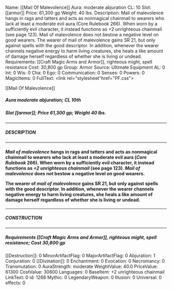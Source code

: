 Name: [[Mail Of Malevolence]]
Aura: moderate abjuration
CL: 10
Slot: [[armor]]
Price: 61,300 gp
Weight: 40 lbs.
Description: Mail of malevolence hangs in rags and tatters and acts as nonmagical chainmail to wearers who lack at least a moderate evil aura (Core Rulebook 266). When worn by a sufficiently evil character, it instead functions as +2 unrighteous chainmail (see page 123). Mail of malevolence does not bestow a negative level on good wearers. The wearer of mail of malevolence gains SR 21, but only against spells with the good descriptor. In addition, whenever the wearer channels negative energy to harm living creatures, she heals a like amount of damage herself regardless of whether she is living or undead.
Requirements: [[Craft Magic Arms and Armor]], righteous might, spell resistance
Cost: 30,800 gp
Group: Armor
Source: Ultimate Equipment
AL: 0
Int: 0
Wis: 0
Cha: 0
Ego: 0
Communication: 0
Senses: 0
Powers: 0
MagicItems: 0
FullText: <link rel="stylesheet"href="PF.css"><div class="heading"><p class="alignleft">[[Mail Of Malevolence]]</p><div style="clear: both;"></div></div><div><h5><b>Aura </b>moderate abjuration; <b>CL </b>10th</h5><h5><b>Slot </b>[[armor]]; <b>Price </b>61,300 gp; <b>Weight </b>40 lbs.</h5></div><hr/><div><h5><b>DESCRIPTION</b></h5></div><hr/><div><h4><p><i>Mail of malevolence</i> hangs in rags and tatters and acts as nonmagical chainmail to wearers who lack at least a moderate evil aura (<i>Core Rulebook</i> 266). When worn by a sufficiently evil character, it instead functions as <i>+2 unrighteous chainmail</i> (see page 123). <i>Mail of malevolence</i> does not bestow a negative level on good wearers. </p><p>The wearer of <i>mail of malevolence</i> gains SR 21, but only against spells with the good descriptor. In addition, whenever the wearer channels negative energy to harm living creatures, she heals a like amount of damage herself regardless of whether she is living or undead.</p></h4></div><hr/><div><h5><b>CONSTRUCTION</b></h5></div><hr/><div><h5><b>Requirements </b>[[Craft Magic Arms and Armor]], <i>righteous might</i>, <i>spell resistance</i>; <b>Cost </b>30,800 gp</h5></div>
[[Destruction]]: 0
MinorArtifactFlag: 0
MajorArtifactFlag: 0
Abjuration: 1
Conjuration: 0
[[Divination]]: 0
Enchantment: 0
Evocation: 0
Necromancy: 0
Transmutation: 0
AuraStrength: moderate
WeightValue: 40.0
PriceValue: 61300
CostValue: 30800
Languages: 0
BaseItem: +2 unrighteous chainmail
LinkText: 0
id: 1268
Mythic: 0
LegendaryWeapon: 0
Illusion: 0
Universal: 0
effects: 0
